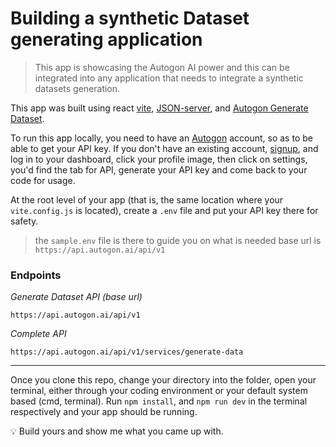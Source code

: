 # Building a synthetic Dataset generating application


>This app is showcasing the Autogon AI power and this can be integrated into any application that needs to integrate a synthetic datasets generation. 

This app was built using react [vite](https://vitejs.dev/guide/), [JSON-server](https://www.npmjs.com/package/json-server), and [Autogon Generate Dataset](https://autogon.ai/playground/generate-dataset).


To run this app locally, you need to have an [Autogon](https://autogon.ai/) account, so as to be able to get your API key. If you don't have an existing account, [signup](https://console.autogon.ai/), and log in to your dashboard, click your profile image, then click on settings, you'd find the tab for API, generate your API key and come back to your code for usage.

At the root level of your app (that is, the same location where your `vite.config.js` is located), create a `.env` file and put your API key there for safety.

>the `sample.env` file is there to guide you on what is needed
>base url is `https://api.autogon.ai/api/v1`

### Endpoints

*Generate Dataset API (base url)*
```plaintext
https://api.autogon.ai/api/v1
```
*Complete API*
```plaintext
https://api.autogon.ai/api/v1/services/generate-data
```
---

Once you clone this repo, change your directory into the folder, open your terminal, either through your coding environment or your default system based (cmd, terminal). Run `npm install`, and `npm run dev` in the terminal respectively and your app should be running.

:bulb: Build yours and show me what you came up with.